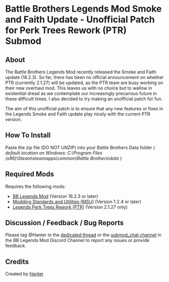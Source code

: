 # Battle Brothers Legends Mod Smoke and Faith Update - Unofficial Patch for Perk Trees Rework (PTR) Submod

## About
The Battle Brothers Legends Mod recently released the Smoke and Faith update (16.2.3). So far, there has been no official announcement on whether PTR (currently 2.1.27) will be updated, as the PTR team are busy working on their new overhaul mod. This leaves us with no choice but to wallow in existential dread as we contemplate our increasingly precarious future in these difficult times. I also decided to try making an unofficial patch for fun.

The aim of this unofficial patch is to ensure that any new features or fixes in the Legends Smoke and Faith update play nicely with the current PTR version.

## How To Install
Paste the zip file (DO NOT UNZIP) into your Battle Brothers Data folder *( default location on Windows: C:\Program Files (x86)\Steam\steamapps\common\Battle Brothers\data )*

## Required Mods
Requires the following mods:
- [BB Legends Mod](https://www.nexusmods.com/battlebrothers/mods/60) (Version 16.2.3 or later)
- [Modding Standards and Utilities (MSU)](https://www.nexusmods.com/battlebrothers/mods/479) (Version 1.2.4 or later)
- [Legends Perk Trees Rework (PTR)](https://www.nexusmods.com/battlebrothers/mods/479) (Version 2.1.27 only)

## Discussion / Feedback / Bug Reports
Please tag @Hanter in the [dedicated thread](https://discord.com/channels/547043336465154049/1092194254358585394) or the [submod_chat channel](https://discord.com/channels/547043336465154049/616566479306883073) in the BB Legends Mod Discord Channel to report any issues or provide feedback.

## Credits
Created by [Hanter](https://github.com/Hanter-19)